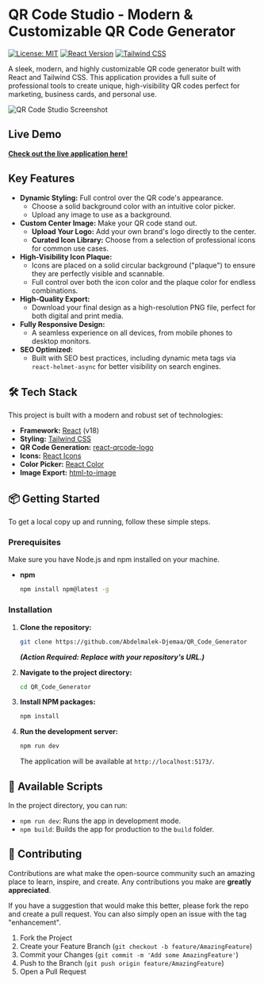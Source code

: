 # QR Code Studio - Modern & Customizable QR Code Generator

[![License: MIT](https://img.shields.io/badge/License-MIT-blue.svg)](https://opensource.org/licenses/MIT)
[![React Version](https://img.shields.io/badge/react-18.2.0-blue.svg)](https://reactjs.org/)
[![Tailwind CSS](https://img.shields.io/badge/tailwind-css-38B2AC.svg)](https://tailwindcss.com/)

A sleek, modern, and highly customizable QR code generator built with React and Tailwind CSS. This application provides a full suite of professional tools to create unique, high-visibility QR codes perfect for marketing, business cards, and personal use.

![QR Code Studio Screenshot](https://storage.googleapis.com/gemini-prod/images/05119101-7132-4916-8316-43b44b81596e)

## Live Demo

**[Check out the live application here!](https://qr-code-fun.vercel.app/)**

##  Key Features

*   **Dynamic Styling:** Full control over the QR code's appearance.
    *   Choose a solid background color with an intuitive color picker.
    *   Upload any image to use as a background.
*   **Custom Center Image:** Make your QR code stand out.
    *   **Upload Your Logo:** Add your own brand's logo directly to the center.
    *   **Curated Icon Library:** Choose from a selection of professional icons for common use cases.
*   **High-Visibility Icon Plaque:**
    *   Icons are placed on a solid circular background ("plaque") to ensure they are perfectly visible and scannable.
    *   Full control over both the icon color and the plaque color for endless combinations.
*   **High-Quality Export:**
    *   Download your final design as a high-resolution PNG file, perfect for both digital and print media.
*   **Fully Responsive Design:**
    *   A seamless experience on all devices, from mobile phones to desktop monitors.
*   **SEO Optimized:**
    *   Built with SEO best practices, including dynamic meta tags via `react-helmet-async` for better visibility on search engines.

## 🛠️ Tech Stack

This project is built with a modern and robust set of technologies:

*   **Framework:** [React](https://reactjs.org/) (v18)
*   **Styling:** [Tailwind CSS](https://tailwindcss.com/)
*   **QR Code Generation:** [react-qrcode-logo](https://www.npmjs.com/package/react-qrcode-logo)
*   **Icons:** [React Icons](https://react-icons.github.io/react-icons/)
*   **Color Picker:** [React Color](https://casesandberg.github.io/react-color/)
*   **Image Export:** [html-to-image](https://www.npmjs.com/package/html-to-image)

## 📦 Getting Started

To get a local copy up and running, follow these simple steps.

### Prerequisites

Make sure you have Node.js and npm installed on your machine.
*   **npm**
    ```sh
    npm install npm@latest -g
    ```

### Installation

1.  **Clone the repository:**
    ```sh
    git clone https://github.com/Abdelmalek-Djemaa/QR_Code_Generator
    ```
    _**(Action Required: Replace with your repository's URL.)**_

2.  **Navigate to the project directory:**
    ```sh
    cd QR_Code_Generator
    ```

3.  **Install NPM packages:**
    ```sh
    npm install
    ```

4.  **Run the development server:**
    ```sh
    npm run dev
    ```
    The application will be available at `http://localhost:5173/`.

## 📜 Available Scripts

In the project directory, you can run:

*   `npm run dev`: Runs the app in development mode.
*   `npm build`: Builds the app for production to the `build` folder.

## 🤝 Contributing

Contributions are what make the open-source community such an amazing place to learn, inspire, and create. Any contributions you make are **greatly appreciated**.

If you have a suggestion that would make this better, please fork the repo and create a pull request. You can also simply open an issue with the tag "enhancement".

1.  Fork the Project
2.  Create your Feature Branch (`git checkout -b feature/AmazingFeature`)
3.  Commit your Changes (`git commit -m 'Add some AmazingFeature'`)
4.  Push to the Branch (`git push origin feature/AmazingFeature`)
5.  Open a Pull Request
